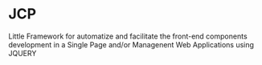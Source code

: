 # JCP
Little Framework for automatize and facilitate the front-end components development in a Single Page and/or Managenent Web Applications using JQUERY
